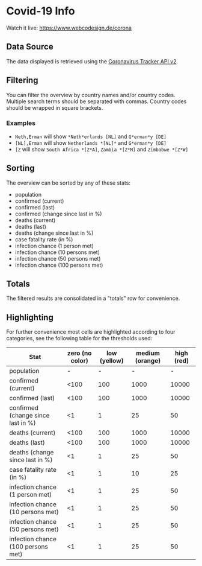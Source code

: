 # Covid-19 Info

Watch it live: https://www.webcodesign.de/corona

## Data Source
The data displayed is retrieved using the [Coronavirus Tracker API v2](https://github.com/ExpDev07/coronavirus-tracker-api).

## Filtering
You can filter the overview by country names and/or country codes. 
Multiple search terms should be separated with commas. 
Country codes should be wrapped in square brackets. 

### Examples
- `Neth,Erman` will show `*Neth*erlands [NL]` and `G*erman*y [DE]`
- `[NL],Erman` will show `Netherlands *[NL]*` and `G*erman*y [DE]`
- `[Z` will show `South Africa *[Z*A]`, `Zambia *[Z*M]` and `Zimbabwe *[Z*W]` 

## Sorting
The overview can be sorted by any of these stats:
- population
- confirmed (current)
- confirmed (last)
- confirmed (change since last in %)
- deaths (current)
- deaths (last)
- deaths (change since last in %)
- case fatality rate (in %)
- infection chance (1 person met)
- infection chance (10 persons met)
- infection chance (50 persons met)
- infection chance (100 persons met)

## Totals
The filtered results are consolidated in a "totals" row for convenience. 

## Highlighting
For further convenience most cells are highlighted according to four categories, see the following table for the thresholds used:

| Stat | zero (no color) | low (yellow) | medium (orange) | high (red) 
| --- | --- | --- | --- | ---
| population | - | - | - | -
| confirmed (current) | <100 | 100 | 1000 | 10000
| confirmed (last) | <100 | 100 | 1000 | 10000
| confirmed (change since last in %) | <1 | 1 | 25 | 50
| deaths (current) | <100 | 100 | 1000 | 10000
| deaths (last) | <100 | 100 | 1000 | 10000
| deaths (change since last in %) | <1 | 1 | 25 | 50
| case fatality rate (in %) | <1 | 1 | 10 | 25
| infection chance (1 person met) | <1 | 1 | 25 | 50
| infection chance (10 persons met) | <1 | 1 | 25 | 50
| infection chance (50 persons met) | <1 | 1 | 25 | 50
| infection chance (100 persons met) | <1 | 1 | 25 | 50


